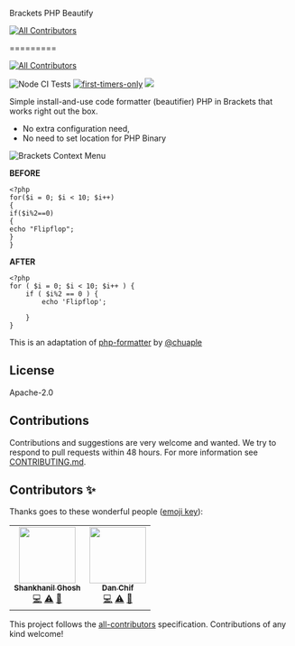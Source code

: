 Brackets PHP Beautify
<!-- ALL-CONTRIBUTORS-BADGE:START - Do not remove or modify this section -->
[![All Contributors](https://img.shields.io/badge/all_contributors-2-orange.svg?style=flat-square)](#contributors-)
<!-- ALL-CONTRIBUTORS-BADGE:END -->
=========

<!-- ALL-CONTRIBUTORS-BADGE:START - Do not remove or modify this section -->
[![All Contributors](https://img.shields.io/badge/all_contributors-1-orange.svg?style=flat-square)](#contributors-)
<!-- ALL-CONTRIBUTORS-BADGE:END -->
![Node CI Tests](https://github.com/nadchif/brackets-php-beautify/workflows/Node%20CI%20Tests/badge.svg) [![first-timers-only](https://img.shields.io/badge/first--timers--only-friendly-blue.svg?style=flat-square)](https://www.firsttimersonly.com/)
[<img src="https://img.shields.io/badge/slack-@ossenthusiasts-maroon.svg?logo=slack">](https://join.slack.com/t/ossenthusiasts/shared_invite/zt-eh9g0u7k-l2uUmCCBhUTHY8EWZFShIw)

Simple install-and-use code formatter (beautifier) PHP in Brackets that works right out the box. 
- No extra configuration need, 
- No need to set location for PHP Binary

![Brackets Context Menu](https://raw.githubusercontent.com/nadchif/brackets-php-beautify/master/screenshots/contextmenu.png)

**BEFORE**
```
<?php
for($i = 0; $i < 10; $i++)
{
if($i%2==0)
{
echo "Flipflop";  
}
}
```
**AFTER**
```
<?php
for ( $i = 0; $i < 10; $i++ ) {
    if ( $i%2 == 0 ) {
        echo 'Flipflop';

    }
}
```

This is an adaptation of [php-formatter](https://github.com/chuaple/php-formatter) by [@chuaple](https://github.com/chuaple)


## License

Apache-2.0

## Contributions
Contributions and suggestions are very welcome and wanted. We try to respond to pull requests within 48 hours. For more information see [CONTRIBUTING.md](https://github.com/nadchif/brackets-php-beautify/blob/master/CONTRIBUTING.md).

## Contributors ✨

Thanks goes to these wonderful people ([emoji key](https://allcontributors.org/docs/en/emoji-key)):

<!-- ALL-CONTRIBUTORS-LIST:START - Do not remove or modify this section -->
<!-- prettier-ignore-start -->
<!-- markdownlint-disable -->
<table>
  <tr>
    <td align="center"><a href="https://github.com/Shankhanil"><img src="https://avatars0.githubusercontent.com/u/17963889?v=4" width="100px;" alt=""/><br /><sub><b>Shankhanil Ghosh</b></sub></a><br /><a href="https://github.com/OSS-Enthusiasts/brackets-php-beautify/commits?author=Shankhanil" title="Code">💻</a> <a href="https://github.com/OSS-Enthusiasts/brackets-php-beautify/commits?author=Shankhanil" title="Tests">⚠️</a> <a href="#ideas-Shankhanil" title="Ideas, Planning, & Feedback">🤔</a></td>
    <td align="center"><a href="http://aboutchif.com"><img src="https://avatars0.githubusercontent.com/u/47924887?v=4" width="100px;" alt=""/><br /><sub><b>Dan Chif</b></sub></a><br /><a href="https://github.com/OSS-Enthusiasts/brackets-php-beautify/commits?author=nadchif" title="Code">💻</a> <a href="https://github.com/OSS-Enthusiasts/brackets-php-beautify/commits?author=nadchif" title="Tests">⚠️</a> <a href="#maintenance-nadchif" title="Maintenance">🚧</a></td>
  </tr>
</table>

<!-- markdownlint-enable -->
<!-- prettier-ignore-end -->
<!-- ALL-CONTRIBUTORS-LIST:END -->

This project follows the [all-contributors](https://github.com/all-contributors/all-contributors) specification. Contributions of any kind welcome!